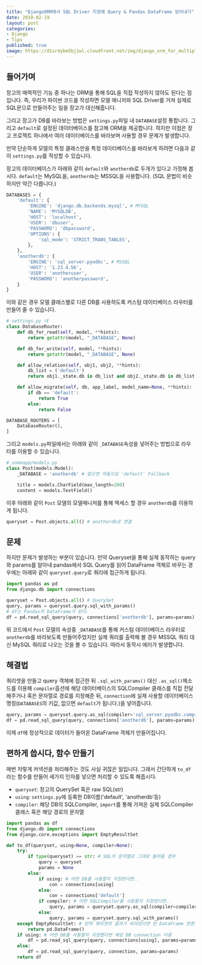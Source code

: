 ```yaml
---
title: "DjangoORM에서 SQL Driver 지정해 Query & Pandas DataFrame 얻어내기"
date: 2018-02-19
layout: post
categories:
- Django
- Tips
published: true
image: https://d1sr4ybm5bj1wl.cloudfront.net/img/django_orm_for_multiple_db_with_sqldriver.png
---
```


## 들어가며

장고의 매력적인 기능 중 하나는 ORM을 통해 SQL을 직접 작성하지 않아도 된다는 점입니다. 즉, 우리가 파이썬 코드를 작성하면 모델 매니저와 SQL Driver를 거쳐 실제로 SQL문으로 만들어주는 일을 장고가 대신해줍니다.

그리고 장고가 DB를 바라보는 방법은 `settings.py`파일 내 `DATABASE`설정 통합니다. 그리고 `default`로 설정된 데이터베이스를 참고해 ORM을 제공합니다. 하지만 이점은 장고 프로젝트 하나에서 여러 데이터베이스를 바라보며 사용할 경우 문제가 발생합니다.

만약 단순하게 모델의 특정 클래스만을 특정 데이터베이스를 바라보게 하려면 다음과 같이 `settings.py`를 작성할 수 있습니다.

장고의 데이터베이스가 아래와 같이 `default`와 `anotherdb`로 두개가 있다고 가정해 봅시다. `default`는 MySQL을, `anotherdb`는 MSSQL을 사용합니다. (SQL 문법이 비슷하지만 약간 다릅니다.)

```python
DATABASES = {
    'default': {
        'ENGINE': 'django.db.backends.mysql', # MYSQL
        'NAME': 'MYSQLDB',
        'HOST': 'localhost',
        'USER': 'dbuser',
        'PASSWORD': 'dbpassword',
        'OPTIONS': {
            'sql_mode': 'STRICT_TRANS_TABLES',
        },
    },
    'anotherdb': {
        'ENGINE': 'sql_server.pyodbc', # MSSQL
        'HOST': '1.23.4.56', 
        'USER': 'anotheruser',
        'PASSWORD': 'anotherpassword',
    }
}
```

이와 같은 경우 모델 클래스별로 다른 DB를 사용하도록 커스텀 데이터베이스 라우터를 만들어 줄 수 있습니다. 

```python
# settings.py 내
class DatabaseRouter:
    def db_for_read(self, model, **hints):
        return getattr(model, "_DATABASE", None)

    def db_for_write(self, model, **hints):
        return getattr(model, "_DATABASE", None)

    def allow_relation(self, obj1, obj2, **hints):
        db_list = ('default')
        return obj1._state.db in db_list and obj2._state.db in db_list

    def allow_migrate(self, db, app_label, model_name=None, **hints):
        if db == 'default':
            return True
        else:
            return False

DATABASE_ROUTERS = [
    DatabaseRouter(),
]
```

그리고 `models.py`파일에서는 아래와 같이 `_DATABASE`속성을 넣어주는 방법으로 라우터를 이용할 수 있습니다.

```python
# someapp/models.py
class Post(models.Model):
    _DATABASE = 'anotherdb' # 없으면 자동으로 'default' Fallback

    title = models.CharField(max_length=200)
    content = models.TextField()
```

이후 아래와 같이 `Post` 모델의 모델매니저를 통해 액세스 할 경우 `anotherdb`를 이용하게 됩니다.

```python
queryset = Post.objects.all() # anotherdb로 연결
```

## 문제

하지만 문제가 발생하는 부분이 있습니다. 만약 Queryset을 통해 실제 동작하는 query와 params를 알아내 pandas에서 SQL Query를 읽어 DataFrame 객체로 바꾸는 경우에는 아래와 같이 `queryset.query`로 쿼리에 접근하게 됩니다.

```python
import pandas as pd
from django.db import connections

queryset = Post.objects.all() # QuerySet
query, params = queryset.query.sql_with_params()
# df는 Pandas의 DataFrame가 된다.
df = pd.read_sql_query(query, connections['anotherdb'], params=params)
```

위 코드에서 `Post` 모델의 속성중 `_DATABASE`를 통해 커스텀 데이터베이스 라우터로 `anotherdb`를 바라보도록 만들어주었지만 실제 쿼리를 출력해 볼 경우 MSSQL 쿼리 대신 MySQL 쿼리로 나오는 것을 볼 수 있습니다. 따라서 동작시 에러가 발생합니다.

## 해결법

쿼리셋을 만들고 query 객체에 접근한 뒤 `.sql_with_params()` 대신 `.as_sql()`메소드를 이용해 `compiler`옵션에 해당 데이터베이스의 SQLCompiler 클래스를 직접 전달해주거나 혹은 문자열로 경로를 지정해준 뒤, `connection`에 실제 사용할 데이터베이스 명칭(`DATABASES`의 키값, 없으면 `default`가 됩니다.)을 넣어줍니다.

```python
query, params = queryset.query.as_sql(compiler='sql_server.pyodbc.compiler.SQLCompiler', connection=connections['anotherdb'])
df = pd.read_sql_query(query, connections['anotherdb'], params=params)
```

이제 `df`에 정상적으로 데이터가 들어온 DataFrame 객체가 만들어집니다.

## 편하게 씁시다, 함수 만들기

매번 저렇게 커넥션을 처리해주는 것도 사실 귀찮은 일입니다. 그래서 간단하게 `to_df`라는 함수를 만들어 세가지 인자를 넣으면 처리할 수 있도록 해줍시다.

- `queryset`: 장고의 QuerySet 혹은 raw SQL(str)
- `using`: `settings.py`에 등록한 DB이름('default', 'anotherdb'등)
- `compiler`: 해당 DB의 SQLCompiler, `import`를 통해 가져온 실제 SQLCompiler 클래스 혹은 해당 경로의 문자열

```python
import pandas as df
from django.db import connections
from django.core.exceptions import EmptyResultSet

def to_df(queryset, using=None, compiler=None):
    try:
        if type(queryset) == str: # SQL이 문자열로 그대로 들어올 경우
            query = queryset
            params = None
        else:
            if using: # 어떤 DB를 사용할지 지정한다면..
                con = connections[using]
            else:
                con = connections['default']
            if compiler: # 어떤 SQLCompiler를 사용할지 지정한다면..
                query, params = queryset.query.as_sql(compiler=compiler, connection=con)
            else:
                query, params = queryset.query.sql_with_params()
    except EmptyResultSet: # 만약 쿼리셋의 결과가 비어있다면 빈 DataFrame 반환
        return pd.DataFrame()
    if using: # 어떤 DB를 사용할지 지정했다면 해당 DB connection 이용
        df = pd.read_sql_query(query, connections[using], params=params)
    else:
        df = pd.read_sql_query(query, connection, params=params)
    return df
```